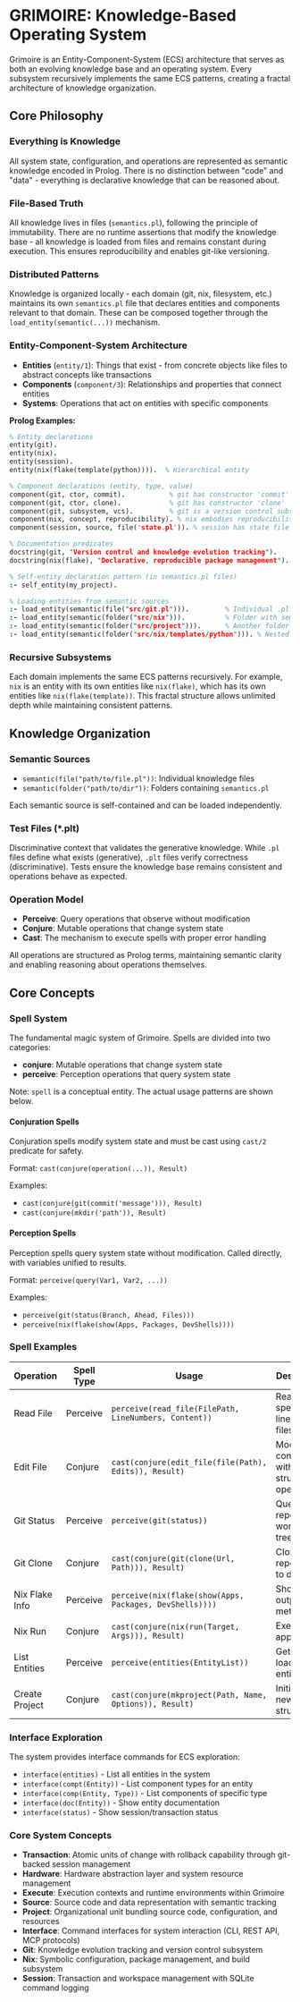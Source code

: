 # GRIMOIRE: Knowledge-Based Operating System

Grimoire is an Entity-Component-System (ECS) architecture that serves as both an evolving knowledge base and an operating system. Every subsystem recursively implements the same ECS patterns, creating a fractal architecture of knowledge organization.

## Core Philosophy

### Everything is Knowledge
All system state, configuration, and operations are represented as semantic knowledge encoded in Prolog. There is no distinction between "code" and "data" - everything is declarative knowledge that can be reasoned about.

### File-Based Truth
All knowledge lives in files (`semantics.pl`), following the principle of immutability. There are no runtime assertions that modify the knowledge base - all knowledge is loaded from files and remains constant during execution. This ensures reproducibility and enables git-like versioning.

### Distributed Patterns
Knowledge is organized locally - each domain (git, nix, filesystem, etc.) maintains its own `semantics.pl` file that declares entities and components relevant to that domain. These can be composed together through the `load_entity(semantic(...))` mechanism.

### Entity-Component-System Architecture
- **Entities** (`entity/1`): Things that exist - from concrete objects like files to abstract concepts like transactions
- **Components** (`component/3`): Relationships and properties that connect entities
- **Systems**: Operations that act on entities with specific components

**Prolog Examples:**
```prolog
% Entity declarations
entity(git).
entity(nix).
entity(session).
entity(nix(flake(template(python)))).  % Hierarchical entity

% Component declarations (entity, type, value)
component(git, ctor, commit).           % git has constructor 'commit'
component(git, ctor, clone).            % git has constructor 'clone'
component(git, subsystem, vcs).         % git is a version control subsystem
component(nix, concept, reproducibility). % nix embodies reproducibility concept
component(session, source, file('state.pl')). % session has state file source

% Documentation predicates
docstring(git, "Version control and knowledge evolution tracking").
docstring(nix(flake), "Declarative, reproducible package management").

% Self-entity declaration pattern (in semantics.pl files)
:- self_entity(my_project).

% Loading entities from semantic sources
:- load_entity(semantic(file("src/git.pl"))).         % Individual .pl file with self_entity
:- load_entity(semantic(folder("src/nix"))).          % Folder with semantics.pl
:- load_entity(semantic(folder("src/project"))).      % Another folder with semantics.pl
:- load_entity(semantic(folder("src/nix/templates/python"))). % Nested template folder
```

### Recursive Subsystems
Each domain implements the same ECS patterns recursively. For example, `nix` is an entity with its own entities like `nix(flake)`, which has its own entities like `nix(flake(template))`. This fractal structure allows unlimited depth while maintaining consistent patterns.

## Knowledge Organization

### Semantic Sources
- `semantic(file("path/to/file.pl"))`: Individual knowledge files
- `semantic(folder("path/to/dir"))`: Folders containing `semantics.pl`

Each semantic source is self-contained and can be loaded independently.

### Test Files (*.plt)
Discriminative context that validates the generative knowledge. While `.pl` files define what exists (generative), `.plt` files verify correctness (discriminative). Tests ensure the knowledge base remains consistent and operations behave as expected.

### Operation Model
- **Perceive**: Query operations that observe without modification
- **Conjure**: Mutable operations that change system state
- **Cast**: The mechanism to execute spells with proper error handling

All operations are structured as Prolog terms, maintaining semantic clarity and enabling reasoning about operations themselves.

## Core Concepts

### Spell System
The fundamental magic system of Grimoire. Spells are divided into two categories:
- **conjure**: Mutable operations that change system state
- **perceive**: Perception operations that query system state

Note: `spell` is a conceptual entity. The actual usage patterns are shown below.

#### Conjuration Spells
Conjuration spells modify system state and must be cast using `cast/2` predicate for safety.

Format: `cast(conjure(operation(...)), Result)`

Examples:
- `cast(conjure(git(commit('message'))), Result)`
- `cast(conjure(mkdir('path')), Result)`

#### Perception Spells
Perception spells query system state without modification. Called directly, with variables unified to results.

Format: `perceive(query(Var1, Var2, ...))`

Examples:
- `perceive(git(status(Branch, Ahead, Files)))`
- `perceive(nix(flake(show(Apps, Packages, DevShells))))`

### Spell Examples

| Operation | Spell Type | Usage | Description |
|-----------|------------|-------|-------------|
| Read File | Perceive | `perceive(read_file(FilePath, LineNumbers, Content))` | Read specific lines from files |
| Edit File | Conjure | `cast(conjure(edit_file(file(Path), Edits)), Result)` | Modify file contents with structured operations |
| Git Status | Perceive | `perceive(git(status))` | Query repository working tree status |
| Git Clone | Conjure | `cast(conjure(git(clone(Url, Path))), Result)` | Clone repository to directory |
| Nix Flake Info | Perceive | `perceive(nix(flake(show(Apps, Packages, DevShells))))` | Show flake outputs and metadata |
| Nix Run | Conjure | `cast(conjure(nix(run(Target, Args))), Result)` | Execute nix applications |
| List Entities | Perceive | `perceive(entities(EntityList))` | Get all loaded entities |
| Create Project | Conjure | `cast(conjure(mkproject(Path, Name, Options)), Result)` | Initialize new project structure |

### Interface Exploration

The system provides interface commands for ECS exploration:

- `interface(entities)` - List all entities in the system
- `interface(compt(Entity))` - List component types for an entity
- `interface(comp(Entity, Type))` - List components of specific type
- `interface(doc(Entity))` - Show entity documentation
- `interface(status)` - Show session/transaction status

### Core System Concepts

- **Transaction**: Atomic units of change with rollback capability through git-backed session management
- **Hardware**: Hardware abstraction layer and system resource management
- **Execute**: Execution contexts and runtime environments within Grimoire
- **Source**: Source code and data representation with semantic tracking
- **Project**: Organizational unit bundling source code, configuration, and resources
- **Interface**: Command interfaces for system interaction (CLI, REST API, MCP protocols)
- **Git**: Knowledge evolution tracking and version control subsystem
- **Nix**: Symbolic configuration, package management, and build subsystem
- **Session**: Transaction and workspace management with SQLite command logging